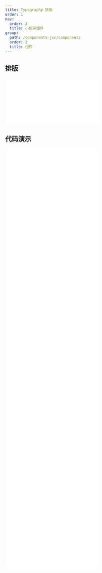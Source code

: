 ```yaml
---
title: Typography 排版
order: 1
nav:
  order: 3
  title: 小优采组件
group:
  path: /components-jxc/components
  order: 2
  title: 组件
---
```


## 排版

<div>
<embed src="@docs-common/typography/index.md"></embed>
</div>
        
## 代码演示

<Row gutter=8>

  <Col span=24>
    
  <div class="code-box"><embed src="@abiz-rc-jxc/typography/demo/basic-typography-jxc.md"></embed></div>
          
  <div class="code-box"><embed src="@abiz-rc-jxc/typography/demo/title-typography-jxc.md"></embed></div>
          
  <div class="code-box"><embed src="@abiz-rc-jxc/typography/demo/paragraph-debug-typography-jxc.md"></embed></div>
          
  <div class="code-box"><embed src="@abiz-rc-jxc/typography/demo/text-typography-jxc.md"></embed></div>
          
  <div class="code-box"><embed src="@abiz-rc-jxc/typography/demo/interactive-typography-jxc.md"></embed></div>
          
  <div class="code-box"><embed src="@abiz-rc-jxc/typography/demo/ellipsis-typography-jxc.md"></embed></div>
          
  <div class="code-box"><embed src="@abiz-rc-jxc/typography/demo/ellipsis-debug-typography-jxc.md"></embed></div>
          
  <div class="code-box"><embed src="@abiz-rc-jxc/typography/demo/suffix-typography-jxc.md"></embed></div>
          
  </Col>
          
</Row>
        
<div><embed src="@docs-common/typography/index-api.md"></embed><div>
        